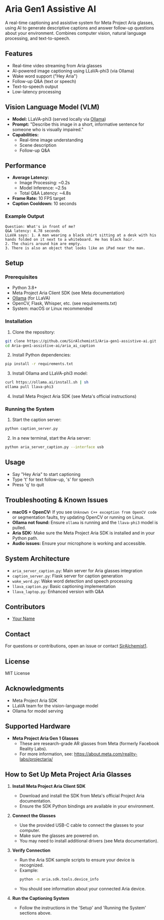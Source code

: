 # Aria Gen1 Assistive AI

A real-time captioning and assistive system for Meta Project Aria glasses, using AI to generate descriptive captions and answer follow-up questions about your environment. Combines computer vision, natural language processing, and text-to-speech.

## Features
- Real-time video streaming from Aria glasses
- AI-powered image captioning using LLaVA-phi3 (via Ollama)
- Wake word support ("Hey Aria")
- Follow-up Q&A (text or speech)
- Text-to-speech output
- Low-latency processing

## Vision Language Model (VLM)
- **Model:** LLaVA-phi3 (served locally via [Ollama](https://ollama.com/))
- **Prompt:** "Describe this image in a short, informative sentence for someone who is visually impaired."
- **Capabilities:**
  - Real-time image understanding
  - Scene description
  - Follow-up Q&A

## Performance
- **Average Latency:**
  - Image Processing: ~0.2s
  - Model Inference: ~2.5s
  - Total Q&A Latency: ~4.8s
- **Frame Rate:** 10 FPS target
- **Caption Cooldown:** 10 seconds

### Example Output
```
Question: What's in front of me?
Q&A latency: 4.78 seconds
LLaVA says: 1. A man wearing a black shirt sitting at a desk with his hands folded on it next to a whiteboard. He has black hair.
2. The chairs around him are empty.
3. There is also an object that looks like an iPad near the man.
```

## Setup
### Prerequisites
- Python 3.8+
- Meta Project Aria Client SDK (see Meta documentation)
- [Ollama](https://ollama.com/) (for LLaVA)
- OpenCV, Flask, Whisper, etc. (see requirements.txt)
- System: macOS or Linux recommended

### Installation
1. Clone the repository:
```bash
git clone https://github.com/SirAlchemist1/Aria-gen1-assistive-ai.git
cd Aria-gen1-assistive-ai/aria_ai_caption
```
2. Install Python dependencies:
```bash
pip install -r requirements.txt
```
3. Install Ollama and LLaVA-phi3 model:
```bash
curl https://ollama.ai/install.sh | sh
ollama pull llava-phi3
```
4. Install Meta Project Aria SDK (see Meta's official instructions)

### Running the System
1. Start the caption server:
```bash
python caption_server.py
```
2. In a new terminal, start the Aria server:
```bash
python aria_server_caption.py --interface usb
```

## Usage
- Say "Hey Aria" to start captioning
- Type 't' for text follow-up, 's' for speech
- Press 'q' to quit

## Troubleshooting & Known Issues
- **macOS + OpenCV:** If you see `Unknown C++ exception from OpenCV code` or segmentation faults, try updating OpenCV or running on Linux.
- **Ollama not found:** Ensure `ollama` is running and the `llava-phi3` model is pulled.
- **Aria SDK:** Make sure the Meta Project Aria SDK is installed and in your Python path.
- **Audio issues:** Ensure your microphone is working and accessible.

## System Architecture
- `aria_server_caption.py`: Main server for Aria glasses integration
- `caption_server.py`: Flask server for caption generation
- `wake_word.py`: Wake word detection and speech processing
- `llava_caption.py`: Basic captioning implementation
- `llava_laptop.py`: Enhanced version with Q&A

## Contributors
- [Your Name](https://github.com/SirAlchemist1)

## Contact
For questions or contributions, open an issue or contact [SirAlchemist1](https://github.com/SirAlchemist1).

## License
MIT License

## Acknowledgments
- Meta Project Aria SDK
- LLaVA team for the vision-language model
- Ollama for model serving

## Supported Hardware

- **Meta Project Aria Gen 1 Glasses**
  - These are research-grade AR glasses from Meta (formerly Facebook Reality Labs).
  - For more information, see: https://about.meta.com/reality-labs/projectaria/

## How to Set Up Meta Project Aria Glasses

1. **Install Meta Project Aria Client SDK**
   - Download and install the SDK from Meta's official Project Aria documentation.
   - Ensure the SDK Python bindings are available in your environment.

2. **Connect the Glasses**
   - Use the provided USB-C cable to connect the glasses to your computer.
   - Make sure the glasses are powered on.
   - You may need to install additional drivers (see Meta documentation).

3. **Verify Connection**
   - Run the Aria SDK sample scripts to ensure your device is recognized.
   - Example:
     ```bash
     python -m aria.sdk.tools.device_info
     ```
   - You should see information about your connected Aria device.

4. **Run the Captioning System**
   - Follow the instructions in the 'Setup' and 'Running the System' sections above. 